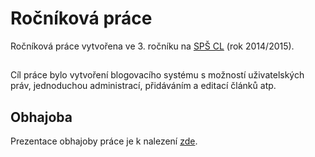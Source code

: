 # Ročníková práce

Ročníková práce vytvořena ve 3. ročníku na [SPŠ CL](https://sps-cl.cz) (rok 2014/2015).

##

Cíl práce bylo vytvoření blogovacího systému s možností uživatelských práv, jednoduchou administrací, přidáváním a editací článků atp.

## Obhajoba

Prezentace obhajoby práce je k nalezení [zde](http://slides.com/tenhobi/vyvoj-webove-aplikace).
